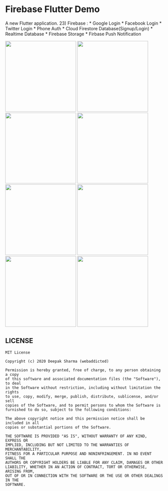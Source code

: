 # Firebase Flutter Demo

A new Flutter application.
23) Firebase : 
    * Google Login
    * Facebook Login
    * Twitter Login
    * Phone Auth
    * Cloud Firestore Database(Signup/Login)
    * Realtime Database
    * Firebase Storage
    * Firbase Push Notification

<img src="screenshot/fcm/fcm_social.png" width="225">    <img src="screenshot/fcm/fcm_google.png" width="225">    <img src="screenshot/fcm/fcm_login.png" width="225">    <img src="screenshot/fcm/fcm_signup.jpeg" width="225">
<img src="screenshot/fcm/fcm_image_pick.jpeg" width="225">    <img src="screenshot/fcm/fcm_otp.png" width="225">    <img src="screenshot/fcm/fcm_home.png" width="225">    <img src="screenshot/fcm/fcm_phone_auth.png" width="225">

## LICENSE
```
MIT License

Copyright (c) 2020 Deepak Sharma (webaddicted)

Permission is hereby granted, free of charge, to any person obtaining a copy
of this software and associated documentation files (the "Software"), to deal
in the Software without restriction, including without limitation the rights
to use, copy, modify, merge, publish, distribute, sublicense, and/or sell
copies of the Software, and to permit persons to whom the Software is
furnished to do so, subject to the following conditions:

The above copyright notice and this permission notice shall be included in all
copies or substantial portions of the Software.

THE SOFTWARE IS PROVIDED "AS IS", WITHOUT WARRANTY OF ANY KIND, EXPRESS OR
IMPLIED, INCLUDING BUT NOT LIMITED TO THE WARRANTIES OF MERCHANTABILITY,
FITNESS FOR A PARTICULAR PURPOSE AND NONINFRINGEMENT. IN NO EVENT SHALL THE
AUTHORS OR COPYRIGHT HOLDERS BE LIABLE FOR ANY CLAIM, DAMAGES OR OTHER
LIABILITY, WHETHER IN AN ACTION OF CONTRACT, TORT OR OTHERWISE, ARISING FROM,
OUT OF OR IN CONNECTION WITH THE SOFTWARE OR THE USE OR OTHER DEALINGS IN THE
SOFTWARE.
```
